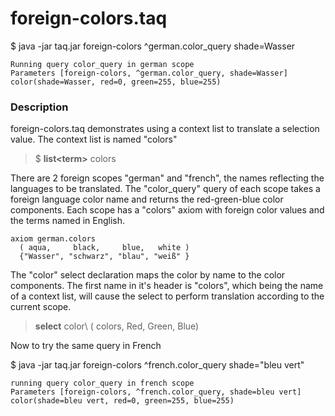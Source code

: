 # foreign-colors.taq

$ java -jar taq.jar foreign-colors ^german.color_query shade=Wasser

```
Running query color_query in german scope 
Parameters [foreign-colors, ^german.color_query, shade=Wasser]
color(shade=Wasser, red=0, green=255, blue=255)
```

### Description

foreign-colors.taq demonstrates using a context list to translate a selection value. 
The context list is named "colors"

> $ **list\<term\>** colors

There are 2 foreign scopes "german" and "french", the names reflecting the languages 
to be translated.  The "color_query" query of each scope takes a foreign language color 
name and returns the red-green-blue color components. Each scope has a "colors" axiom 
with foreign color values and the terms named in English.

```
axiom german.colors 
  ( aqua,     black,     blue,   white )
  {"Wasser", "schwarz", "blau", "weiß" }
```

The "color" select declaration maps the color by name to the color components. The 
first name in it's header is "colors", which being the name of a context list, will 
cause the select to perform translation according to the current scope.

>   **select** color\ 
> ( colors,  Red, Green, Blue)

Now to try the same query in French

$ java -jar taq.jar foreign-colors ^french.color_query shade="bleu vert"

```
running query color_query in french scope 
Parameters [foreign-colors, ^french.color_query, shade=bleu vert]
color(shade=bleu vert, red=0, green=255, blue=255)
```
